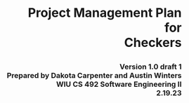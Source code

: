 # <p align="right">Project Management Plan</br>for</br>Checkers</p>


### <p align="right">Version 1.0 draft 1</br>Prepared by Dakota Carpenter and Austin Winters</br>WIU CS 492 Software Engineering II</br>2.19.23</div>



